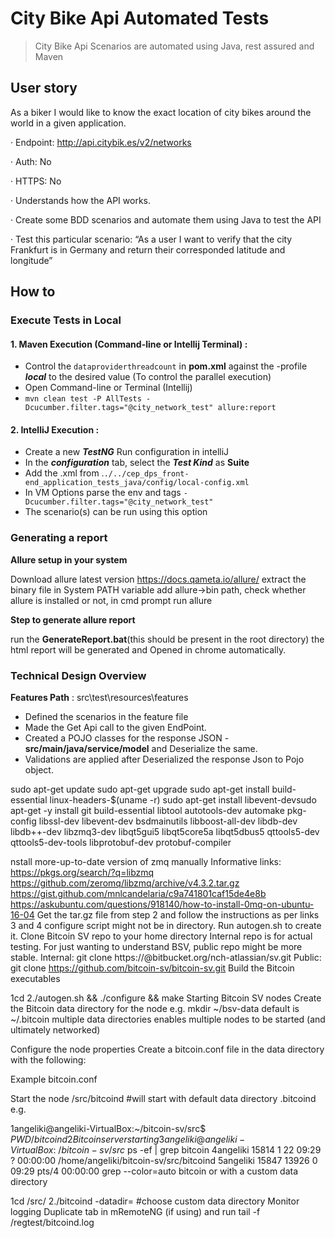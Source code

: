 # City Bike Api Automated Tests 
> City Bike Api Scenarios are automated using Java, rest assured and Maven 

## User story
As a biker I would like to know the exact location of city bikes around the world in a given application.

·         Endpoint: http://api.citybik.es/v2/networks

·         Auth: No

·         HTTPS: No

·         Understands how the API works.

·         Create some BDD scenarios and automate them using Java to test the API

·         Test this particular scenario: “As a user I want to verify that the city Frankfurt is in Germany and return their corresponded latitude and longitude”


## How to

### Execute Tests in Local
#### 1. Maven Execution (Command-line or Intellij Terminal) : 
 - Control the `dataproviderthreadcount` in **pom.xml** against the -profile ***local*** to the desired value (To control the parallel execution)
 - Open Command-line or Terminal (Intellij)
 - `mvn clean test -P AllTests -Dcucumber.filter.tags="@city_network_test" allure:report`

#### 2. IntelliJ Execution :
 - Create a new ***TestNG*** Run configuration in intelliJ
 - In the ***configuration*** tab, select the ***Test Kind*** as **Suite**
 - Add the .xml from .`./../cep_dps_front-end_application_tests_java/config/local-config.xml`
 - In VM Options parse the env and tags `-Dcucumber.filter.tags="@city_network_test"`
 - The scenario(s) can be run using this option

### Generating a report
**Allure setup in your system**

Download allure latest version https://docs.qameta.io/allure/
extract the binary file
in System PATH variable add allure->bin path,
check whether allure is installed or not, in cmd prompt run allure

**Step to generate allure report**

run the **GenerateReport.bat**(this should be present in the root directory) the html report will be generated and Opened in chrome automatically.

### Technical Design Overview
**Features Path** :  src\test\resources\features
- Defined the scenarios in the feature file
- Made the Get Api call to the given EndPoint.
- Created a POJO classes for the response JSON - **src/main/java/service/model** and Deserialize the same.
- Validations are applied after Deserialized the response Json to Pojo object.

sudo apt-get update
sudo apt-get upgrade
sudo apt-get install build-essential linux-headers-$(uname -r)
sudo apt-get install libevent-devsudo apt-get -y install git build-essential libtool autotools-dev automake pkg-config libssl-dev libevent-dev bsdmainutils libboost-all-dev libdb-dev libdb++-dev libzmq3-dev libqt5gui5 libqt5core5a libqt5dbus5 qttools5-dev qttools5-dev-tools libprotobuf-dev protobuf-compiler

nstall more-up-to-date version of zmq manually
Informative links:
https://pkgs.org/search/?q=libzmq
https://github.com/zeromq/libzmq/archive/v4.3.2.tar.gz
https://gist.github.com/mnlcandelaria/c9a741801caf15de4e8b
https://askubuntu.com/questions/918140/how-to-install-0mq-on-ubuntu-16-04
Get the tar.gz file from step 2 and follow the instructions as per links 3 and 4
configure script might not be in directory. Run autogen.sh to create it.
Clone Bitcoin SV repo to your home directory
Internal repo is for actual testing. For just wanting to understand BSV, public repo might be more stable.
Internal: git clone https://<username>@bitbucket.org/nch-atlassian/sv.git
Public: git clone https://github.com/bitcoin-sv/bitcoin-sv.git 
Build the Bitcoin executables


1cd <repo directory>
2./autogen.sh && ./configure && make
 Starting Bitcoin SV nodes
Create the Bitcoin data directory for the node
e.g. mkdir ~/bsv-data
default is ~/.bitcoin
multiple data directories enables multiple nodes to be started (and ultimately networked)

Configure the node properties
Create a bitcoin.conf file in the data directory with the following:


Example bitcoin.conf


Start the node
<repo directory>/src/bitcoind #will start with default data directory .bitcoind
e.g. 


1angeliki@angeliki-VirtualBox:~/bitcoin-sv/src$ $PWD/bitcoind
2Bitcoin server starting
3angeliki@angeliki-VirtualBox:~/bitcoin-sv/src$ ps -ef | grep bitcoin
4angeliki 15814     1 22 09:29 ?        00:00:00 /home/angeliki/bitcoin-sv/src/bitcoind
5angeliki 15847 13926  0 09:29 pts/4    00:00:00 grep --color=auto bitcoin
or with a custom data directory


1cd <repo directory>/src/
2./bitcoind -datadir=<custom-dir> #choose custom data directory
Monitor logging
Duplicate tab in mRemoteNG (if using) and run tail -f <data directory>/regtest/bitcoind.log
